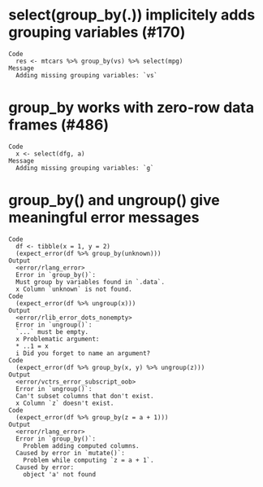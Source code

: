 # select(group_by(.)) implicitely adds grouping variables (#170)

    Code
      res <- mtcars %>% group_by(vs) %>% select(mpg)
    Message
      Adding missing grouping variables: `vs`

# group_by works with zero-row data frames (#486)

    Code
      x <- select(dfg, a)
    Message
      Adding missing grouping variables: `g`

# group_by() and ungroup() give meaningful error messages

    Code
      df <- tibble(x = 1, y = 2)
      (expect_error(df %>% group_by(unknown)))
    Output
      <error/rlang_error>
      Error in `group_by()`:
      Must group by variables found in `.data`.
      x Column `unknown` is not found.
    Code
      (expect_error(df %>% ungroup(x)))
    Output
      <error/rlib_error_dots_nonempty>
      Error in `ungroup()`:
      `...` must be empty.
      x Problematic argument:
      * ..1 = x
      i Did you forget to name an argument?
    Code
      (expect_error(df %>% group_by(x, y) %>% ungroup(z)))
    Output
      <error/vctrs_error_subscript_oob>
      Error in `ungroup()`:
      Can't subset columns that don't exist.
      x Column `z` doesn't exist.
    Code
      (expect_error(df %>% group_by(z = a + 1)))
    Output
      <error/rlang_error>
      Error in `group_by()`:
        Problem adding computed columns.
      Caused by error in `mutate()`:
        Problem while computing `z = a + 1`.
      Caused by error:
        object 'a' not found

